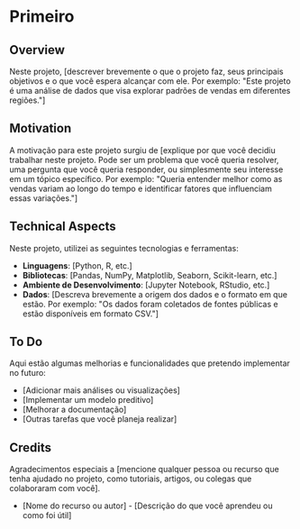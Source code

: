 # Primeiro

## Overview
Neste projeto, [descrever brevemente o que o projeto faz, seus principais objetivos e o que você espera alcançar com ele. Por exemplo: "Este projeto é uma análise de dados que visa explorar padrões de vendas em diferentes regiões."]

## Motivation
A motivação para este projeto surgiu de [explique por que você decidiu trabalhar neste projeto. Pode ser um problema que você queria resolver, uma pergunta que você queria responder, ou simplesmente seu interesse em um tópico específico. Por exemplo: "Queria entender melhor como as vendas variam ao longo do tempo e identificar fatores que influenciam essas variações."]

## Technical Aspects
Neste projeto, utilizei as seguintes tecnologias e ferramentas:
- **Linguagens**: [Python, R, etc.]
- **Bibliotecas**: [Pandas, NumPy, Matplotlib, Seaborn, Scikit-learn, etc.]
- **Ambiente de Desenvolvimento**: [Jupyter Notebook, RStudio, etc.]
- **Dados**: [Descreva brevemente a origem dos dados e o formato em que estão. Por exemplo: "Os dados foram coletados de fontes públicas e estão disponíveis em formato CSV."]

## To Do
Aqui estão algumas melhorias e funcionalidades que pretendo implementar no futuro:
- [Adicionar mais análises ou visualizações]
- [Implementar um modelo preditivo]
- [Melhorar a documentação]
- [Outras tarefas que você planeja realizar]

## Credits
Agradecimentos especiais a [mencione qualquer pessoa ou recurso que tenha ajudado no projeto, como tutoriais, artigos, ou colegas que colaboraram com você]. 
- [Nome do recurso ou autor] - [Descrição do que você aprendeu ou como foi útil]
